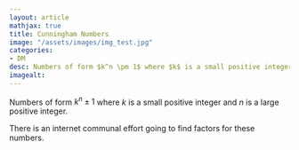 ```yaml
---
layout: article
mathjax: true
title: Cunningham Numbers
image: "/assets/images/img_test.jpg"
categories:
- DM
desc: Numbers of form $k^n \pm 1$ where $k$ is a small positive integer and $n$ is a large positive integer. 
imagealt: 
---
```


Numbers of form $k^n \pm 1$ where $k$ is a small positive integer and $n$ is a large positive integer.

































































































































































































































































































































































There is an internet communal effort going to find factors for these numbers.